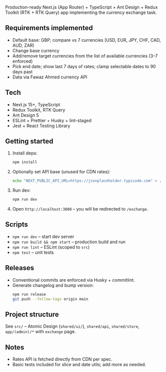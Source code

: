 Production-ready Next.js (App Router) + TypeScript + Ant Design + Redux Toolkit (RTK + RTK Query) app implementing the currency exchange task.

## Requirements implemented

- Default base: GBP; compare vs 7 currencies (USD, EUR, JPY, CHF, CAD, AUD, ZAR)
- Change base currency
- Add/remove target currencies from the list of available currencies (3–7 enforced)
- Pick end date; show last 7 days of rates; clamp selectable dates to 90 days past
- Data via Fawaz Ahmed currency API

## Tech

- Next.js 15+, TypeScript
- Redux Toolkit, RTK Query
- Ant Design 5
- ESLint + Prettier + Husky + lint-staged
- Jest + React Testing Library

## Getting started

1. Install deps:
   ```bash
   npm install
   ```
2. Optionally set API base (unused for CDN rates):
   ```bash
   echo "NEXT_PUBLIC_API_URL=https://jsonplaceholder.typicode.com" > .env.local
   ```
3. Run dev:
   ```bash
   npm run dev
   ```
4. Open `http://localhost:3000` – you will be redirected to `/exchange`.

## Scripts

- `npm run dev` – start dev server
- `npm run build && npm start` – production build and run
- `npm run lint` – ESLint (scoped to `src`)
- `npm test` – unit tests

## Releases

- Conventional commits are enforced via Husky + commitlint.
- Generate changelog and bump version:
  ```bash
  npm run release
  git push --follow-tags origin main
  ```

## Project structure

See `src/` – Atomic Design (`shared/ui/`), `shared/api`, `shared/store`, `app/(admin)/*` with `exchange` page.

## Notes

- Rates API is fetched directly from CDN per spec.
- Basic tests included for slice and date utils; add more as needed.
